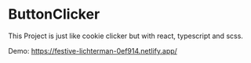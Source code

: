 # ButtonClicker
This Project is just like cookie clicker but with react, typescript and scss. 

Demo: https://festive-lichterman-0ef914.netlify.app/
